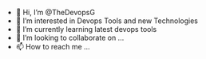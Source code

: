 - 👋 Hi, I’m @TheDevopsG
- 👀 I’m interested in Devops Tools and new Technologies
- 🌱 I’m currently learning latest devops tools
- 💞️ I’m looking to collaborate on ...
- 📫 How to reach me ...

<!---
TheDevopsG/TheDevopsG is a ✨ special ✨ repository because its `README.md` (this file) appears on your GitHub profile.
You can click the Preview link to take a look at your changes.
--->
